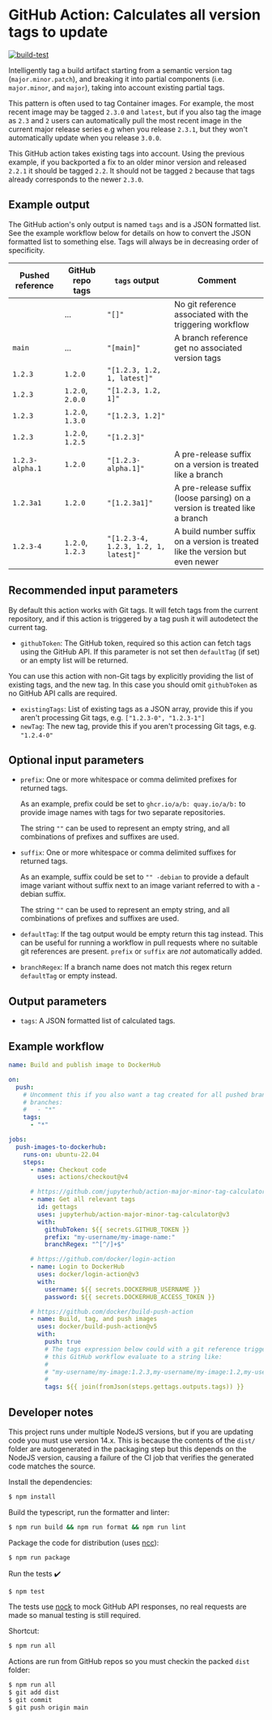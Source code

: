 # GitHub Action: Calculates all version tags to update

[![build-test](https://github.com/jupyterhub/action-major-minor-tag-calculator/workflows/build-test/badge.svg)](https://github.com/jupyterhub/action-major-minor-tag-calculator/actions)

Intelligently tag a build artifact starting from a semantic version tag (`major.minor.patch`), and breaking it into partial components (i.e. `major.minor`, and `major`), taking into account existing partial tags.

This pattern is often used to tag Container images.
For example, the most recent image may be tagged `2.3.0` and `latest`, but if you also tag the image as `2.3` and `2` users can automatically pull the most recent image in the current major release series e.g when you release `2.3.1`, but they won't automatically update when you release `3.0.0`.

This GitHub action takes existing tags into account.
Using the previous example, if you backported a fix to an older minor version and released `2.2.1` it should be tagged `2.2`.
It should not be tagged `2` because that tags already corresponds to the newer `2.3.0`.

## Example output

The GitHub action's only output is named `tags` and is a JSON formatted list. See the example workflow below for details on how to convert the JSON formatted list to something else. Tags will always be in decreasing order of specificity.

| Pushed reference | GitHub repo tags | `tags` output                        | Comment                                                                       |
| ---------------- | ---------------- | ------------------------------------ | ----------------------------------------------------------------------------- |
|                  | ...              | `"[]"`                               | No git reference associated with the triggering workflow                      |
| `main`           | ...              | `"[main]"`                           | A branch reference get no associated version tags                             |
| `1.2.3`          | `1.2.0`          | `"[1.2.3, 1.2, 1, latest]"`          |                                                                               |
| `1.2.3`          | `1.2.0`, `2.0.0` | `"[1.2.3, 1.2, 1]"`                  |                                                                               |
| `1.2.3`          | `1.2.0`, `1.3.0` | `"[1.2.3, 1.2]"`                     |                                                                               |
| `1.2.3`          | `1.2.0`, `1.2.5` | `"[1.2.3]"`                          |                                                                               |
| `1.2.3-alpha.1`  | `1.2.0`          | `"[1.2.3-alpha.1]"`                  | A pre-release suffix on a version is treated like a branch                    |
| `1.2.3a1`        | `1.2.0`          | `"[1.2.3a1]"`                        | A pre-release suffix (loose parsing) on a version is treated like a branch    |
| `1.2.3-4`        | `1.2.0`, `1.2.3` | `"[1.2.3-4, 1.2.3, 1.2, 1, latest]"` | A build number suffix on a version is treated like the version but even newer |

## Recommended input parameters

By default this action works with Git tags. It will fetch tags from the current repository, and if this action is triggered by a tag push it will autodetect the current tag.

- `githubToken`: The GitHub token, required so this action can fetch tags using the GitHub API. If this parameter is not set then `defaultTag` (if set) or an empty list will be returned.

You can use this action with non-Git tags by explicitly providing the list of existing tags, and the new tag.
In this case you should omit `githubToken` as no GitHub API calls are required.

- `existingTags`: List of existing tags as a JSON array, provide this if you aren't processing Git tags, e.g. `["1.2.3-0", "1.2.3-1"]`
- `newTag`: The new tag, provide this if you aren't processing Git tags, e.g. `"1.2.4-0"`

## Optional input parameters

- `prefix`: One or more whitespace or comma delimited prefixes for returned tags.

  As an example, prefix could be set to `ghcr.io/a/b: quay.io/a/b:` to provide
  image names with tags for two separate repositories.

  The string `""` can be used to represent an empty string, and all combinations
  of prefixes and suffixes are used.

- `suffix`: One or more whitespace or comma delimited suffixes for returned
  tags.

  As an example, suffix could be set to `"" -debian` to provide a default image
  variant without suffix next to an image variant referred to with a -debian
  suffix.

  The string `""` can be used to represent an empty string, and all combinations
  of prefixes and suffixes are used.

- `defaultTag`: If the tag output would be empty return this tag instead.
  This can be useful for running a workflow in pull requests where no suitable git references are present.
  `prefix` or `suffix` are _not_ automatically added.
- `branchRegex`: If a branch name does not match this regex return `defaultTag` or empty instead.

## Output parameters

- `tags`: A JSON formatted list of calculated tags.

## Example workflow

```yaml
name: Build and publish image to DockerHub

on:
  push:
    # Uncomment this if you also want a tag created for all pushed branches
    # branches:
    #   - "*"
    tags:
      - "*"

jobs:
  push-images-to-dockerhub:
    runs-on: ubuntu-22.04
    steps:
      - name: Checkout code
        uses: actions/checkout@v4

      # https://github.com/jupyterhub/action-major-minor-tag-calculator
      - name: Get all relevant tags
        id: gettags
        uses: jupyterhub/action-major-minor-tag-calculator@v3
        with:
          githubToken: ${{ secrets.GITHUB_TOKEN }}
          prefix: "my-username/my-image-name:"
          branchRegex: "^[^/]+$"

      # https://github.com/docker/login-action
      - name: Login to DockerHub
        uses: docker/login-action@v3
        with:
          username: ${{ secrets.DOCKERHUB_USERNAME }}
          password: ${{ secrets.DOCKERHUB_ACCESS_TOKEN }}

      # https://github.com/docker/build-push-action
      - name: Build, tag, and push images
        uses: docker/build-push-action@v5
        with:
          push: true
          # The tags expression below could with a git reference triggering
          # this GitHub workflow evaluate to a string like:
          #
          # "my-username/my-image:1.2.3,my-username/my-image:1.2,my-username/my-image:1,my-username/my-image:latest"
          #
          tags: ${{ join(fromJson(steps.gettags.outputs.tags)) }}
```

## Developer notes

This project runs under multiple NodeJS versions, but if you are updating code you must use version 14.x. This is because the contents of the `dist/` folder are autogenerated in the packaging step but this depends on the NodeJS version, causing a failure of the CI job that verifies the generated code matches the source.

Install the dependencies:

```bash
$ npm install
```

Build the typescript, run the formatter and linter:

```bash
$ npm run build && npm run format && npm run lint
```

Package the code for distribution (uses [ncc](https://github.com/zeit/ncc)):

```bash
$ npm run package
```

Run the tests :heavy_check_mark:

```bash
$ npm test
```

The tests use [nock](https://github.com/nock/nock) to mock GitHub API responses, no real requests are made so manual testing is still required.

Shortcut:

```bash
$ npm run all
```

Actions are run from GitHub repos so you must checkin the packed `dist` folder:

```bash
$ npm run all
$ git add dist
$ git commit
$ git push origin main
```
